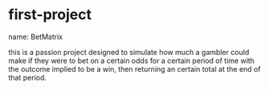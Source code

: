 # first-project
name: BetMatrix

this is a passion project designed to simulate how much a gambler could make if they were to bet on a certain odds for a certain period of time with the outcome implied to be a win, then returning an certain total at the end of that period.
